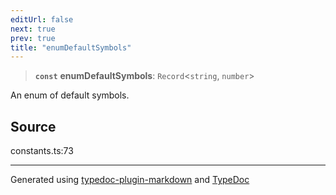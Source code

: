 ```yaml
---
editUrl: false
next: true
prev: true
title: "enumDefaultSymbols"
---
```


> **`const`** **enumDefaultSymbols**: `Record`\<`string`, `number`\>

An enum of default symbols.

## Source

constants.ts:73

***

Generated using [typedoc-plugin-markdown](https://www.npmjs.com/package/typedoc-plugin-markdown) and [TypeDoc](https://typedoc.org/)
